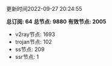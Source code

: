 更新时间2022-09-27 20:24:55

**总订阅: 64**
**总节点: 9880**
**有效节点: 2005**
- v2ray节点: 1693
- trojan节点: 102
- ss节点: 209
- ssr节点: 1
